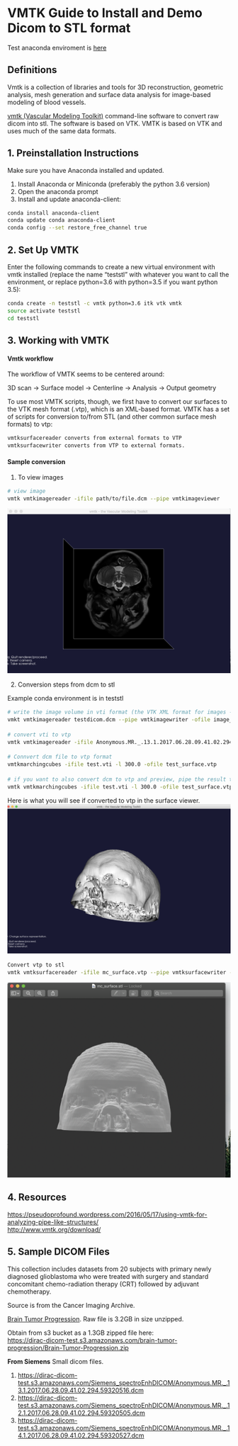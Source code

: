 # VMTK Guide to Install and Demo Dicom to STL format

Test anaconda enviroment is [here](vmtk-demo/teststl/vmtk)

## Definitions 
Vmtk is a collection of libraries and tools for 3D reconstruction, geometric analysis, mesh generation and surface data analysis for image-based modeling of blood vessels. 

[vmtk (Vascular Modeling Toolkit)](http://www.vmtk.org/index.html) command-line software to convert raw dicom into stl. The software is based on VTK. VMTK is based on VTK and uses much of the same data formats.

## 1. Preinstallation Instructions

Make sure you have Anaconda installed and updated.

1) Install Anaconda or Miniconda (preferably the python 3.6 version)  
2) Open the anaconda prompt   
3) Install and update anaconda-client:   

```bash
conda install anaconda-client
conda update conda anaconda-client
conda config --set restore_free_channel true
```

## 2. Set Up VMTK
Enter the following commands to create a new virtual environment with vmtk installed (replace the name “teststl” with whatever you want to call the environment, or replace python=3.6 with python=3.5 if you want python 3.5):

``` bash
conda create -n teststl -c vmtk python=3.6 itk vtk vmtk
source activate teststl
cd teststl
 ```
## 3. Working with VMTK

#### Vmtk workflow
The workflow of VMTK seems to be centered around: 

3D scan → Surface model → Centerline → Analysis → Output geometry   

To use most VMTK scripts, though, we first have to convert our surfaces to the VTK mesh format (.vtp), which is an XML-based format. VMTK has a set of scripts for conversion to/from STL (and other common surface mesh formats) to vtp:  

```bash
vmtksurfacereader converts from external formats to VTP
vmtksurfacewriter converts from VTP to external formats.
```

#### Sample conversion
1. To view images

``` bash
# view image
vmtk vmtkimagereader -ifile path/to/file.dcm --pipe vmtkimageviewer
```
![image-dcm](screenshots/dcm-view.png)

2. Conversion steps from dcm to stl

Example conda environment is in teststl

```bash
# write the image volume in vti format (the VTK XML format for images - it’s convenient because it’s internally gzip’d)
vmkt vmtkimagereader testdicom.dcm --pipe vmtkimagewriter -ofile image_volume.vti

# convert vti to vtp
vmtk vmtkimagereader -ifile Anonymous.MR._.13.1.2017.06.28.09.41.02.294.59320516.dcm -ofile test.vti

# Connvert dcm file to vtp format
vmtkmarchingcubes -ifile test.vti -l 300.0 -ofile test_surface.vtp

# if you want to also convert dcm to vtp and preview, pipe the result to viewer
vmtk vmtkmarchingcubes -ifile test.vti -l 300.0 -ofile test_surface.vtp --pipe vmtksurfaceviewer
```

Here is what you will see if converted to vtp in the surface viewer.
![image-converted-vtp](screenshots/vtp-view.png)

```bash 
Convert vtp to stl
vmtk vmtksurfacereader -ifile mc_surface.vtp --pipe vmtksurfacewriter -ofile mc_surface.stl
```
![image converted stl](screenshots/mc_stl.png)

## 4. Resources
https://pseudoprofound.wordpress.com/2016/05/17/using-vmtk-for-analyzing-pipe-like-structures/   
http://www.vmtk.org/download/ 

## 5. Sample DICOM Files 
This collection includes datasets from 20 subjects with primary newly diagnosed glioblastoma who were treated with surgery and standard concomitant chemo-radiation therapy (CRT) followed by adjuvant chemotherapy.  

Source is from the Cancer Imaging Archive.   

[Brain Tumor Progression](https://wiki.cancerimagingarchive.net/display/Public/Brain-Tumor-Progression). Raw file is 3.2GB in size unzipped.  

Obtain from s3 bucket as a 1.3GB zipped file here:  
https://dirac-dicom-test.s3.amazonaws.com/brain-tumor-progression/Brain-Tumor-Progression.zip

**From Siemens** 
Small dicom files.  
1. https://dirac-dicom-test.s3.amazonaws.com/Siemens_spectroEnhDICOM/Anonymous.MR._.13.1.2017.06.28.09.41.02.294.59320516.dcm 
2. https://dirac-dicom-test.s3.amazonaws.com/Siemens_spectroEnhDICOM/Anonymous.MR._.12.1.2017.06.28.09.41.02.294.59320505.dcm
3. https://dirac-dicom-test.s3.amazonaws.com/Siemens_spectroEnhDICOM/Anonymous.MR._.14.1.2017.06.28.09.41.02.294.59320527.dcm  


